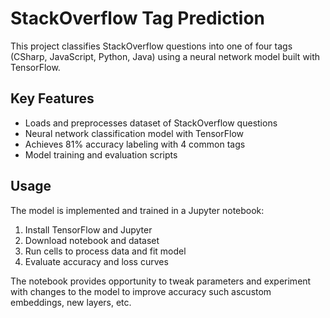# StackOverflow Tag Prediction

This project classifies StackOverflow questions into one of four tags (CSharp, JavaScript, Python, Java) using a neural network model built with TensorFlow.

## Key Features

- Loads and preprocesses dataset of StackOverflow questions 
- Neural network classification model with TensorFlow 
- Achieves 81% accuracy labeling with 4 common tags
- Model training and evaluation scripts

## Usage

The model is implemented and trained in a Jupyter notebook:

1. Install TensorFlow and Jupyter
2. Download notebook and dataset
3. Run cells to process data and fit model
4. Evaluate accuracy and loss curves

The notebook provides opportunity to tweak parameters and experiment with changes to the model to improve accuracy such ascustom embeddings, new layers, etc.
